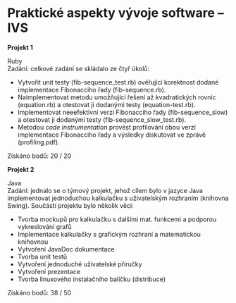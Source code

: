 # Praktické aspekty vývoje software – IVS
**Projekt 1**  
  
Ruby  
Zadání: celkové zadání se skládalo ze čtyř úkolů:  
  
* Vytvořit unit testy (fib-sequence_test.rb) ověřující korektnost dodané implementace Fibonacciho řady (fib-sequence.rb).
* Naimplementovat metodu umožňující řešení až kvadratických rovnic (equation.rb) a otestovat ji dodanými testy (equation-test.rb).
* Implementovat neeefektivní verzi Fibonacciho řady (fib-sequence_slow) a otestovat ji dodanými testy (fib-sequence_slow_test.rb).
* Metodou *code instrumentation* provést profilování obou verzí implementace Fibonacciho řady a výsledky diskutovat ve zprávě (profiling.pdf).
  
Získáno bodů: 20 / 20  
  
**Projekt 2**  
  
Java  
Zadání: jednalo se o týmový projekt, jehož cílem bylo v jazyce Java implementovat jednoduchou kalkulačku s uživatelským rozhraním (knihovna Swing). Součástí projektu bylo několik věcí:  
  
* Tvorba mockupů pro kalkulačku s dalšími mat. funkcemi a podporou vykreslování grafů
* Implementace kalkulačky s grafickým rozhraní a matematickou knihovnou
* Vytvoření JavaDoc dokumentace
* Tvorba unit testů
* Vytvoření jednoduché uživatelské příručky
* Vytvoření prezentace
* Tvorba linuxového instalačního balíčku (distribuce)
  
Získáno bodů: 38 / 50  
